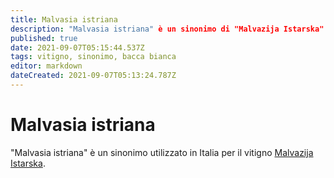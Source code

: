```yaml
---
title: Malvasia istriana
description: "Malvasia istriana" è un sinonimo di "Malvazija Istarska"
published: true
date: 2021-09-07T05:15:44.537Z
tags: vitigno, sinonimo, bacca bianca
editor: markdown
dateCreated: 2021-09-07T05:13:24.787Z
---
```


# Malvasia istriana

"Malvasia istriana" è un sinonimo utilizzato in Italia per il vitigno [Malvazija Istarska](/vitigni/Croazia/bacca-bianca/malvazija-istarska).
